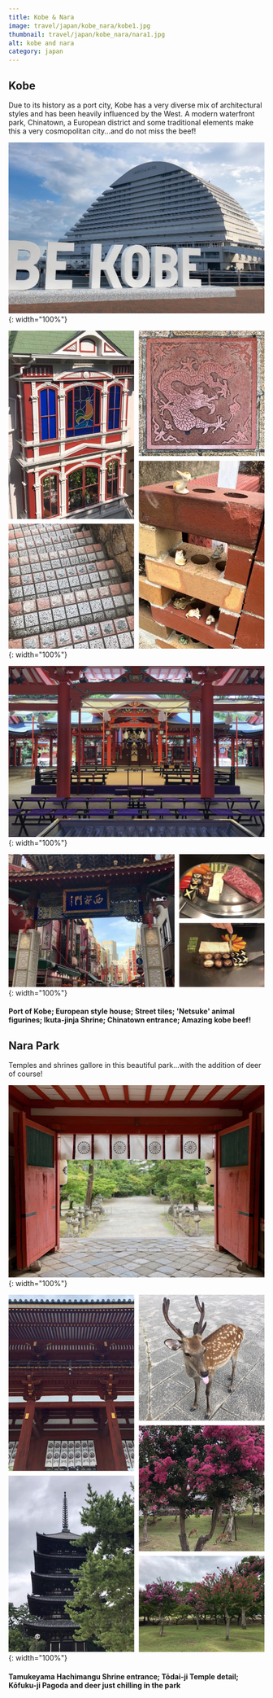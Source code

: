 ```yaml
---
title: Kobe & Nara
image: travel/japan/kobe_nara/kobe1.jpg
thumbnail: travel/japan/kobe_nara/nara1.jpg
alt: kobe and nara
category: japan
---
```


## Kobe

Due to its history as a port city, Kobe has a very diverse mix of architectural styles and has been heavily influenced by the West. A modern waterfront park, Chinatown, a European district and some traditional elements make this a very cosmopolitan city...and do not miss the beef!

![kobe port](./assets/img/travel/japan/kobe_nara/kobe2.jpg){: width="100%"}

![house façade and street details](./assets/img/travel/japan/kobe_nara/kobe3.jpg){: width="100%"}

![kobe shrine](./assets/img/travel/japan/kobe_nara/kobe4.jpg){: width="100%"}

![kobe chinatown and beef](./assets/img/travel/japan/kobe_nara/kobe5.jpg){: width="100%"}

#### Port of Kobe; European style house; Street tiles; 'Netsuke' animal figurines; Ikuta-jinja Shrine; Chinatown entrance; Amazing kobe beef!


## Nara Park

Temples and shrines gallore in this beautiful park...with the addition of deer of course!

![nara temple door](./assets/img/travel/japan/kobe_nara/nara1.jpg){: width="100%"}

![nara temple and deer park](./assets/img/travel/japan/kobe_nara/nara2.jpg){: width="100%"}

#### Tamukeyama Hachimangu Shrine entrance; Tōdai-ji Temple detail; Kōfuku-ji Pagoda and deer just chilling in the park
